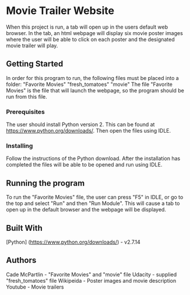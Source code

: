 # Movie Trailer Website

When this project is run, a tab will open up in the users default web browser. In the tab, an html webpage will display six movie poster images where the user will be able to click on each poster and the designated movie trailer will play.

## Getting Started

In order for this program to run, the following files must be placed into a folder:
	"Favorite Movies"
	"fresh_tomatoes"
	"movie"
The file "Favorite Movies" is the file that will launch the webpage, so the program should be run from this file.

### Prerequisites

The user should install Python version 2. This can be found at https://www.python.org/downloads/.
Then open the files using IDLE.

### Installing

Follow the instructions of the Python download. After the installation has completed the files will be able to be opened and run using IDLE. 

## Running the program

To run the "Favorite Movies" file, the user can press "F5" in IDLE, or go to the top and select "Run" and then "Run Module". This will cause a tab to open up in the default browser and the webpage will be displayed.

## Built With

[Python] (https://www.python.org/downloads/) - v2.7.14

## Authors

Cade McPartlin - "Favorite Movies" and "movie" file
Udacity - supplied "fresh_tomatoes" file
Wikipeida - Poster images and movie description 
Youtube - Movie trailers
